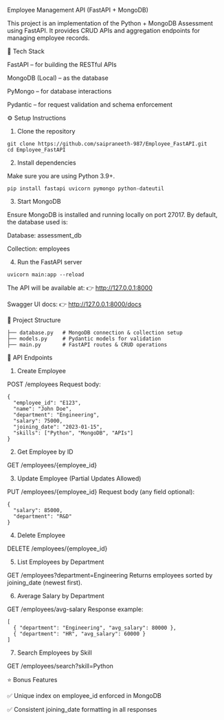 Employee Management API (FastAPI + MongoDB)

This project is an implementation of the Python + MongoDB Assessment using FastAPI.
It provides CRUD APIs and aggregation endpoints for managing employee records.

📌 Tech Stack

FastAPI – for building the RESTful APIs

MongoDB (Local) – as the database

PyMongo – for database interactions

Pydantic – for request validation and schema enforcement

⚙️ Setup Instructions
1. Clone the repository
```
git clone https://github.com/saipraneeth-987/Employee_FastAPI.git
cd Employee_FastAPI
``` 

2. Install dependencies

Make sure you are using Python 3.9+.
```
pip install fastapi uvicorn pymongo python-dateutil
```

3. Start MongoDB

Ensure MongoDB is installed and running locally on port 27017.
By default, the database used is:

Database: assessment_db

Collection: employees

4. Run the FastAPI server
```
uvicorn main:app --reload
```

The API will be available at:
👉 http://127.0.0.1:8000

Swagger UI docs:
👉 http://127.0.0.1:8000/docs

📂 Project Structure
```
├── database.py   # MongoDB connection & collection setup
├── models.py     # Pydantic models for validation
├── main.py       # FastAPI routes & CRUD operations
```

🚀 API Endpoints
1. Create Employee

POST /employees
Request body:
```
{
  "employee_id": "E123",
  "name": "John Doe",
  "department": "Engineering",
  "salary": 75000,
  "joining_date": "2023-01-15",
  "skills": ["Python", "MongoDB", "APIs"]
}
```

2. Get Employee by ID

GET /employees/{employee_id}

3. Update Employee (Partial Updates Allowed)

PUT /employees/{employee_id}
Request body (any field optional):
```
{
  "salary": 85000,
  "department": "R&D"
}
```

4. Delete Employee

DELETE /employees/{employee_id}

5. List Employees by Department

GET /employees?department=Engineering
Returns employees sorted by joining_date (newest first).

6. Average Salary by Department

GET /employees/avg-salary
Response example:
```
[
  { "department": "Engineering", "avg_salary": 80000 },
  { "department": "HR", "avg_salary": 60000 }
]
```
7. Search Employees by Skill

GET /employees/search?skill=Python

⭐ Bonus Features

✅ Unique index on employee_id enforced in MongoDB

✅ Consistent joining_date formatting in all responses